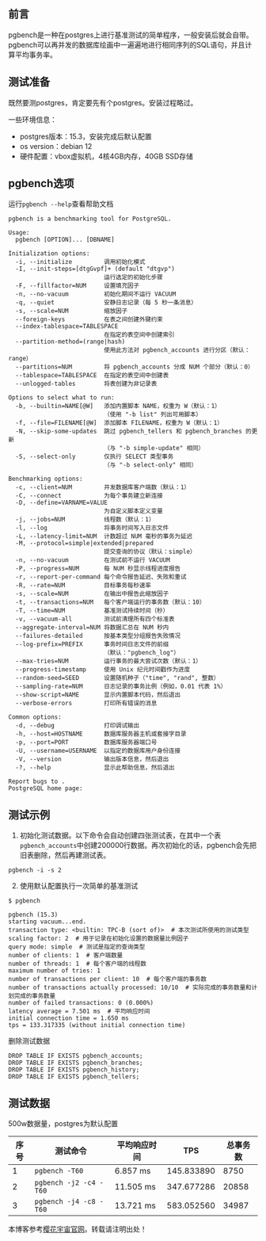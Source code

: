 
## 前言


pgbench是一种在postgres上进行基准测试的简单程序，一般安装后就会自带。pgbench可以再并发的数据库绘画中一遍遍地进行相同序列的SQL语句，并且计算平均事务率。


## 测试准备


既然要测postgres，肯定要先有个postgres。安装过程略过。


一些环境信息：


* postgres版本：15\.3，安装完成后默认配置
* os version：debian 12
* 硬件配置：vbox虚拟机，4核4GB内存，40GB SSD存储


## pgbench选项


运行`pgbench --help`查看帮助文档



```
pgbench is a benchmarking tool for PostgreSQL.

Usage:
  pgbench [OPTION]... [DBNAME]

Initialization options:
  -i, --initialize         调用初始化模式
  -I, --init-steps=[dtgGvpf]+ (default "dtgvp")
                           运行选定的初始化步骤
  -F, --fillfactor=NUM     设置填充因子
  -n, --no-vacuum          初始化期间不运行 VACUUM
  -q, --quiet              安静日志记录（每 5 秒一条消息）
  -s, --scale=NUM          缩放因子
  --foreign-keys           在表之间创建外键约束
  --index-tablespace=TABLESPACE
                           在指定的表空间中创建索引
  --partition-method=(range|hash)
                           使用此方法对 pgbench_accounts 进行分区（默认：range）
  --partitions=NUM         将 pgbench_accounts 分成 NUM 个部分（默认：0）
  --tablespace=TABLESPACE  在指定的表空间中创建表
  --unlogged-tables        将表创建为非记录表

Options to select what to run:
  -b, --builtin=NAME[@W]   添加内置脚本 NAME，权重为 W（默认：1）
                           （使用 "-b list" 列出可用脚本）
  -f, --file=FILENAME[@W]  添加脚本 FILENAME，权重为 W（默认：1）
  -N, --skip-some-updates  跳过 pgbench_tellers 和 pgbench_branches 的更新
                           （与 "-b simple-update" 相同）
  -S, --select-only        仅执行 SELECT 类型事务
                           （与 "-b select-only" 相同）

Benchmarking options:
  -c, --client=NUM         并发数据库客户端数（默认：1）
  -C, --connect            为每个事务建立新连接
  -D, --define=VARNAME=VALUE
                           为自定义脚本定义变量
  -j, --jobs=NUM           线程数（默认：1）
  -l, --log                将事务时间写入日志文件
  -L, --latency-limit=NUM  计数超过 NUM 毫秒的事务为延迟
  -M, --protocol=simple|extended|prepared
                           提交查询的协议（默认：simple）
  -n, --no-vacuum          在测试前不运行 VACUUM
  -P, --progress=NUM       每 NUM 秒显示线程进度报告
  -r, --report-per-command 每个命令报告延迟、失败和重试
  -R, --rate=NUM           目标事务每秒速率
  -s, --scale=NUM          在输出中报告此缩放因子
  -t, --transactions=NUM   每个客户端运行的事务数（默认：10）
  -T, --time=NUM           基准测试持续时间（秒）
  -v, --vacuum-all         测试前清理所有四个标准表
  --aggregate-interval=NUM 将数据汇总在 NUM 秒内
  --failures-detailed      按基本类型分组报告失败情况
  --log-prefix=PREFIX      事务时间日志文件的前缀
                           （默认："pgbench_log"）
  --max-tries=NUM          运行事务的最大尝试次数（默认：1）
  --progress-timestamp     使用 Unix 纪元时间戳作为进度
  --random-seed=SEED       设置随机种子（"time", "rand", 整数）
  --sampling-rate=NUM      日志记录的事务比例（例如，0.01 代表 1%）
  --show-script=NAME       显示内置脚本代码，然后退出
  --verbose-errors         打印所有错误的消息

Common options:
  -d, --debug              打印调试输出
  -h, --host=HOSTNAME      数据库服务器主机或套接字目录
  -p, --port=PORT          数据库服务器端口号
  -U, --username=USERNAME  以指定的数据库用户身份连接
  -V, --version            输出版本信息，然后退出
  -?, --help               显示此帮助信息，然后退出

Report bugs to .
PostgreSQL home page: 

```

## 测试示例


1. 初始化测试数据。以下命令会自动创建四张测试表，在其中一个表`pgbench_accounts`中创建200000行数据。再次初始化的话，pgbench会先把旧表删除，然后再建测试表。



```
pgbench -i -s 2

```

2. 使用默认配置执行一次简单的基准测试



```
$ pgbench

pgbench (15.3)
starting vacuum...end.
transaction type: <builtin: TPC-B (sort of)>  # 本次测试所使用的测试类型
scaling factor: 2  # 用于记录在初始化设置的数据量比例因子
query mode: simple  # 测试是指定的查询类型
number of clients: 1  # 客户端数量
number of threads: 1  # 每个客户端的线程数
maximum number of tries: 1
number of transactions per client: 10  # 每个客户端的事务数
number of transactions actually processed: 10/10  # 实际完成的事务数量和计划完成的事务数量
number of failed transactions: 0 (0.000%)
latency average = 7.501 ms  # 平均响应时间
initial connection time = 1.650 ms
tps = 133.317335 (without initial connection time)

```

删除测试数据



```
DROP TABLE IF EXISTS pgbench_accounts;
DROP TABLE IF EXISTS pgbench_branches;
DROP TABLE IF EXISTS pgbench_history;
DROP TABLE IF EXISTS pgbench_tellers;

```

## 测试数据


500w数据量，postgres为默认配置




| 序号 | 测试命令 | 平均响应时间 | TPS | 总事务数 |
| --- | --- | --- | --- | --- |
| 1 | `pgbench -T60` | 6\.857 ms | 145\.833890 | 8750 |
| 2 | `pgbench -j2 -c4 -T60` | 11\.505 ms | 347\.677286 | 20858 |
| 3 | `pgbench -j4 -c8 -T60` | 13\.721 ms | 583\.052560 | 34987 |


 本博客参考[樱花宇宙官网](https://yzygzn.com)。转载请注明出处！
